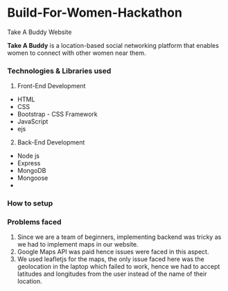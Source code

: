 # Build-For-Women-Hackathon
Take A Buddy Website  

**Take A Buddy** is a location-based social networking platform that enables women to connect with other women near them. 

### Technologies & Libraries used
1. Front-End Development 
* HTML
* CSS
* Bootstrap - CSS Framework
* JavaScript
* ejs

2. Back-End Development
* Node js
* Express
* MongoDB
* Mongoose
*

### How to setup



### Problems faced
1. Since we are a team of beginners, implementing backend was tricky as we had to implement maps in our website.
2. Google Maps API was paid hence issues were faced in this aspect.
3. We used leafletjs for the maps, the only issue faced here was the geolocation in the laptop which failed to work, hence we had to accept latitudes and longitudes from the user instead of the name of their location. 
